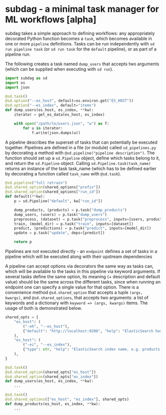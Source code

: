# subdag - a minimal task manager for ML workflows [alpha]

subdag takes a simple approach to defining workflows: any appropriately decorated Python function becomes a `task`, which becomes available in one or more `pipeline` definitions.
Tasks can be run independently with `sd run pipeline task` (or `sd run task` for the `default` pipeline), or as part of a pipeline run.

The following creates a task named `dump_users` that accepts two arguments (which can be supplied when executing with `sd run`).

```python
import subdag as sd
import os
import json

@sd.task()
@sd.option("--es_host", default=os.environ.get("ES_HOST"))
@sd.option("--es_index", default="items")
def dump_users(es_host, es_index, **kw):
    iterator = get_es_data(es_host, es_index)

    with open("/path/to/users.json", "w") as f:
        for u in iterator:
            f.write(json.dumps(u))
```

A pipeline describes the superset of tasks that can potentially be executed together.
Pipelines are defined in a file (or module) called `sd_pipelines.py` by decorating a method with ` @sd.pipeline("pipeline description") `.
The function should set up a `sd.Pipeline` object, define which tasks belong to it, and return the `sd.Pipeline` object.
Calling ` sd.Pipeline.task(task_name) ` returns an instance of the task task_name (which has to be defined earlier by decorating a function called `task_name` with ` @sd.task `).

```python
@sd.pipeline("full retrain")
@sd.shared_option(shared_options["prefix"])
@sd.shared_option(shared_options["run_id"])
def default(**kw):
    p = sd.Pipeline("default", kw["run_id"])

    dump_products, (products) = p.task("dump_products")
    dump_users, (users) = p.task("dump_users")
    preprocess, (dataset) = p.task("preprocess", inputs=[users, products])
    train, (model_dir) = p.task("train", inputs=[dataset])
    predict, (predictions) = p.task("predict", inputs=[model_dir])
    update = p.task("update", deps=[predict])

    return p
```

Pipelines are not executed directly - an `endpoint` defines a set of tasks in a pipeline which will be executed along with their upstream dependencies

A pipeline can accept options via decorators the same way as tasks can, which will be available to the tasks in this pipeline via keyword arguments.
If several tasks define the same option, its meaning (+ description and default value) should be the same across the different tasks, since when running an endpoint one can specify a single value for that option.
There is a convenience method ` @sd.shared_option ` that accepts a tuple `(args, kwargs)`, and ` @sd.shared_options `, that accepts two arguments: a list of keywords and a dictionary with `keyword => (args, kwargs)` items. The usage of both is demonstrated below.

```python
shared_opts = {
    "es_host": (
        ("-eh", "--es_host"),
        {"default": "http://localhost:9200", "help": "ElasticSearch host"}
    ),
    "es_host": (
        ("-ei", "--es_index"),
        {"type": str, "help": "ElasticSearch index name, e.g. products, users"}
    ),
}

@sd.task()
@sd.shared_option(shared_opts["es_host"])
@sd.shared_option(shared_opts["es_index"])
def dump_users(es_host, es_index, **kw):
    ...

@sd.task()
@sd.shared_options(["es_host", "es_index"], shared_opts)
def dump_products(es_host, es_index, **kw):
    ...
```
